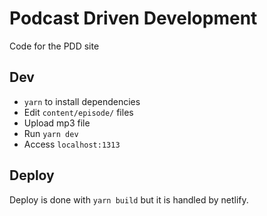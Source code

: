 # Podcast Driven Development

Code for the PDD site

## Dev

* `yarn` to install dependencies
* Edit `content/episode/` files
* Upload mp3 file
* Run `yarn dev` 
* Access `localhost:1313`

## Deploy

Deploy is done with `yarn build` but it is handled by netlify.